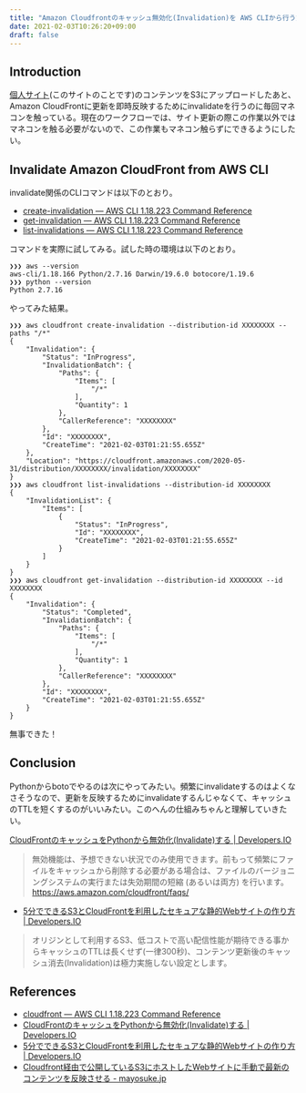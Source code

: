 ```yaml
---
title: "Amazon Cloudfrontのキャッシュ無効化(Invalidation)を AWS CLIから行う方法"
date: 2021-02-03T10:26:20+09:00
draft: false
---
```


## Introduction

[個人サイト](https://mayosuke.jp)(このサイトのことです)のコンテンツをS3にアップロードしたあと、Amazon CloudFrontに更新を即時反映するためにinvalidateを行うのに毎回マネコンを触っている。現在のワークフローでは、サイト更新の際この作業以外ではマネコンを触る必要がないので、この作業もマネコン触らずにできるようにしたい。

## Invalidate Amazon CloudFront from AWS CLI

invalidate関係のCLIコマンドは以下のとおり。

- [create-invalidation — AWS CLI 1.18.223 Command Reference](https://docs.aws.amazon.com/cli/latest/reference/cloudfront/create-invalidation.html)
- [get-invalidation — AWS CLI 1.18.223 Command Reference](https://docs.aws.amazon.com/cli/latest/reference/cloudfront/get-invalidation.html)
- [list-invalidations — AWS CLI 1.18.223 Command Reference](https://docs.aws.amazon.com/cli/latest/reference/cloudfront/list-invalidations.html)

コマンドを実際に試してみる。試した時の環境は以下のとおり。
```
❯❯❯ aws --version
aws-cli/1.18.166 Python/2.7.16 Darwin/19.6.0 botocore/1.19.6
❯❯❯ python --version
Python 2.7.16
```

やってみた結果。
```
❯❯❯ aws cloudfront create-invalidation --distribution-id XXXXXXXX --paths "/*"
{
    "Invalidation": {
        "Status": "InProgress", 
        "InvalidationBatch": {
            "Paths": {
                "Items": [
                    "/*"
                ], 
                "Quantity": 1
            }, 
            "CallerReference": "XXXXXXXX"
        }, 
        "Id": "XXXXXXXX", 
        "CreateTime": "2021-02-03T01:21:55.655Z"
    }, 
    "Location": "https://cloudfront.amazonaws.com/2020-05-31/distribution/XXXXXXXX/invalidation/XXXXXXXX"
}
❯❯❯ aws cloudfront list-invalidations --distribution-id XXXXXXXX
{
    "InvalidationList": {
        "Items": [
            {
                "Status": "InProgress", 
                "Id": "XXXXXXXX", 
                "CreateTime": "2021-02-03T01:21:55.655Z"
            }
        ]
    }
}
❯❯❯ aws cloudfront get-invalidation --distribution-id XXXXXXXX --id XXXXXXXX
{
    "Invalidation": {
        "Status": "Completed", 
        "InvalidationBatch": {
            "Paths": {
                "Items": [
                    "/*"
                ], 
                "Quantity": 1
            }, 
            "CallerReference": "XXXXXXXX"
        }, 
        "Id": "XXXXXXXX", 
        "CreateTime": "2021-02-03T01:21:55.655Z"
    }
}
```

無事できた！

## Conclusion

Pythonからbotoでやるのは次にやってみたい。頻繁にinvalidateするのはよくなさそうなので、更新を反映するためにinvalidateするんじゃなくて、キャッシュのTTLを短くするのがいいみたい。このへんの仕組みちゃんと理解していきたい。

[CloudFrontのキャッシュをPythonから無効化(Invalidate)する | Developers.IO](https://dev.classmethod.jp/articles/invalidate-cloudfront-cache-from-python/)

> 無効機能は、予想できない状況でのみ使用できます。前もって頻繁にファイルをキャッシュから削除する必要がある場合は、ファイルのバージョニングシステムの実行または失効期間の短縮 (あるいは両方) を行います。 https://aws.amazon.com/cloudfront/faqs/

- [5分でできるS3とCloudFrontを利用したセキュアな静的Webサイトの作り方 | Developers.IO](https://dev.classmethod.jp/articles/cfn-s3-webhosting-cloudfront/)

> オリジンとして利用するS3、低コストで高い配信性能が期待できる事からキャッシュのTTLは長くせず(一律300秒)、コンテンツ更新後のキャッシュ消去(Invalidation)は極力実施しない設定とします。

## References
- [cloudfront — AWS CLI 1.18.223 Command Reference](https://docs.aws.amazon.com/cli/latest/reference/cloudfront/index.html#cli-aws-cloudfront)
- [CloudFrontのキャッシュをPythonから無効化(Invalidate)する | Developers.IO](https://dev.classmethod.jp/articles/invalidate-cloudfront-cache-from-python/)
- [5分でできるS3とCloudFrontを利用したセキュアな静的Webサイトの作り方 | Developers.IO](https://dev.classmethod.jp/articles/cfn-s3-webhosting-cloudfront/)
- [Cloudfront経由で公開しているS3にホストしたWebサイトに手動で最新のコンテンツを反映させる - mayosuke.jp](https://mayosuke.jp/post/2018-03-04-cloundfront-invalidation/)
